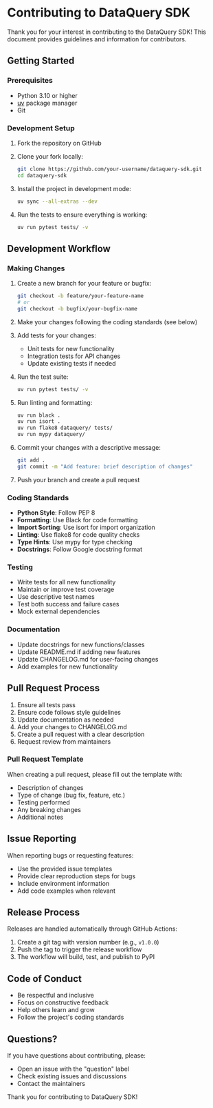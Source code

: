 # Contributing to DataQuery SDK

Thank you for your interest in contributing to the DataQuery SDK! This document provides guidelines and information for contributors.

## Getting Started

### Prerequisites

- Python 3.10 or higher
- [uv](https://github.com/astral-sh/uv) package manager
- Git

### Development Setup

1. Fork the repository on GitHub
2. Clone your fork locally:
   ```bash
   git clone https://github.com/your-username/dataquery-sdk.git
   cd dataquery-sdk
   ```

3. Install the project in development mode:
   ```bash
   uv sync --all-extras --dev
   ```

4. Run the tests to ensure everything is working:
   ```bash
   uv run pytest tests/ -v
   ```

## Development Workflow

### Making Changes

1. Create a new branch for your feature or bugfix:
   ```bash
   git checkout -b feature/your-feature-name
   # or
   git checkout -b bugfix/your-bugfix-name
   ```

2. Make your changes following the coding standards (see below)

3. Add tests for your changes:
   - Unit tests for new functionality
   - Integration tests for API changes
   - Update existing tests if needed

4. Run the test suite:
   ```bash
   uv run pytest tests/ -v
   ```

5. Run linting and formatting:
   ```bash
   uv run black .
   uv run isort .
   uv run flake8 dataquery/ tests/
   uv run mypy dataquery/
   ```

6. Commit your changes with a descriptive message:
   ```bash
   git add .
   git commit -m "Add feature: brief description of changes"
   ```

7. Push your branch and create a pull request

### Coding Standards

- **Python Style**: Follow PEP 8
- **Formatting**: Use Black for code formatting
- **Import Sorting**: Use isort for import organization
- **Linting**: Use flake8 for code quality checks
- **Type Hints**: Use mypy for type checking
- **Docstrings**: Follow Google docstring format

### Testing

- Write tests for all new functionality
- Maintain or improve test coverage
- Use descriptive test names
- Test both success and failure cases
- Mock external dependencies

### Documentation

- Update docstrings for new functions/classes
- Update README.md if adding new features
- Update CHANGELOG.md for user-facing changes
- Add examples for new functionality

## Pull Request Process

1. Ensure all tests pass
2. Ensure code follows style guidelines
3. Update documentation as needed
4. Add your changes to CHANGELOG.md
5. Create a pull request with a clear description
6. Request review from maintainers

### Pull Request Template

When creating a pull request, please fill out the template with:
- Description of changes
- Type of change (bug fix, feature, etc.)
- Testing performed
- Any breaking changes
- Additional notes

## Issue Reporting

When reporting bugs or requesting features:

- Use the provided issue templates
- Provide clear reproduction steps for bugs
- Include environment information
- Add code examples when relevant

## Release Process

Releases are handled automatically through GitHub Actions:

1. Create a git tag with version number (e.g., `v1.0.0`)
2. Push the tag to trigger the release workflow
3. The workflow will build, test, and publish to PyPI

## Code of Conduct

- Be respectful and inclusive
- Focus on constructive feedback
- Help others learn and grow
- Follow the project's coding standards

## Questions?

If you have questions about contributing, please:
- Open an issue with the "question" label
- Check existing issues and discussions
- Contact the maintainers

Thank you for contributing to DataQuery SDK!
